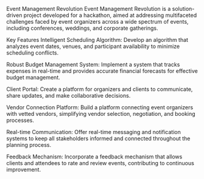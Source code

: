 Event Management Revolution
Event Management Revolution is a solution-driven project developed for a hackathon, aimed at addressing multifaceted challenges faced by event organizers across a wide spectrum of events, including conferences, weddings, and corporate gatherings.

Key Features
Intelligent Scheduling Algorithm:
Develop an algorithm that analyzes event dates, venues, and participant availability to minimize scheduling conflicts.

Robust Budget Management System:
Implement a system that tracks expenses in real-time and provides accurate financial forecasts for effective budget management.

Client Portal:
Create a platform for organizers and clients to communicate, share updates, and make collaborative decisions.

Vendor Connection Platform:
Build a platform connecting event organizers with vetted vendors, simplifying vendor selection, negotiation, and booking processes.

Real-time Communication:
Offer real-time messaging and notification systems to keep all stakeholders informed and connected throughout the planning process.

Feedback Mechanism:
Incorporate a feedback mechanism that allows clients and attendees to rate and review events, contributing to continuous improvement.

